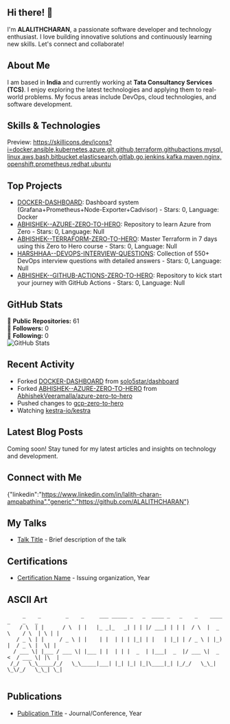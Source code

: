 ## Hi there! 👋

I'm **ALALITHCHARAN**, a passionate software developer and technology enthusiast. I love building innovative solutions and continuously learning new skills. Let's connect and collaborate!

## About Me

I am based in **India** and currently working at **Tata Consultancy Services (TCS)**. I enjoy exploring the latest technologies and applying them to real-world problems. My focus areas include DevOps, cloud technologies, and software development.

## Skills & Technologies

Preview: https://skillicons.dev/icons?i=docker,ansible,kubernetes,azure,git,github,terraform,githubactions,mysql,linux,aws,bash,bitbucket,elasticsearch,gitlab,go,jenkins,kafka,maven,nginx,openshift,prometheus,redhat,ubuntu

## Top Projects

- [DOCKER-DASHBOARD](https://github.com/ALALITHCHARAN/DOCKER-DASHBOARD): Dashboard system (Grafana+Prometheus+Node-Exporter+Cadvisor) - Stars: 0, Language: Docker
- [ABHISHEK--AZURE-ZERO-TO-HERO](https://github.com/ALALITHCHARAN/ABHISHEK--AZURE-ZERO-TO-HERO): Repository to learn Azure from Zero - Stars: 0, Language: Null
- [ABHISHEK--TERRAFORM-ZERO-TO-HERO](https://github.com/ALALITHCHARAN/ABHISHEK--TERRAFORM-ZERO-TO-HERO): Master Terraform in 7 days using this Zero to Hero course - Stars: 0, Language: Null
- [HARSHHAA--DEVOPS-INTERVIEW-QUESTIONS](https://github.com/ALALITHCHARAN/HARSHHAA--DEVOPS-INTERVIEW-QUESTIONS): Collection of 550+ DevOps interview questions with detailed answers - Stars: 0, Language: Null
- [ABHISHEK--GITHUB-ACTIONS-ZERO-TO-HERO](https://github.com/ALALITHCHARAN/ABHISHEK--GITHUB-ACTIONS-ZERO-TO-HERO): Repository to kick start your journey with GitHub Actions - Stars: 0, Language: Null

## GitHub Stats

🌟 **Public Repositories:** 61  
👥 **Followers:** 0  
👤 **Following:** 0  
![GitHub Stats](https://github-readme-stats.vercel.app/api?username=ALALITHCHARAN&show_icons=true&hide_title=true&count_private=true)

## Recent Activity

- Forked [DOCKER-DASHBOARD](https://github.com/ALALITHCHARAN/DOCKER-DASHBOARD) from [solo5star/dashboard](https://github.com/solo5star/dashboard)
- Forked [ABHISHEK--AZURE-ZERO-TO-HERO](https://github.com/ALALITHCHARAN/ABHISHEK--AZURE-ZERO-TO-HERO) from [AbhishekVeeramalla/azure-zero-to-hero](https://github.com/AbhishekVeeramalla/azure-zero-to-hero)
- Pushed changes to [gcp-zero-to-hero](https://github.com/ALALITHCHARAN/gcp-zero-to-hero)
- Watching [kestra-io/kestra](https://github.com/kestra-io/kestra)

## Latest Blog Posts

Coming soon! Stay tuned for my latest articles and insights on technology and development.

## Connect with Me

{"linkedin":"https://www.linkedin.com/in/lalith-charan-ampabathina","generic":"https://github.com/ALALITHCHARAN"}

## My Talks

- [Talk Title](link-to-talk) - Brief description of the talk

## Certifications

- [Certification Name](link-to-certificate) - Issuing organization, Year

## ASCII Art

```
     _    _        _    _     ___ _____ _   _  ____ _   _    _    ____      _    _   _ 
    / \  | |      / \  | |   |_ _|_   _| | | |/ ___| | | |  / \  |  _ \    / \  | \ | |
   / _ \ | |     / _ \ | |    | |  | | | |_| | |   | |_| | / _ \ | |_) |  / _ \ |  \| |
  / ___ \| |___ / ___ \| |___ | |  | | |  _  | |___|  _  |/ ___ \|  _ <  / ___ \| |\  |
 /_/   \_\_____/_/   \_\_____|___| |_| |_| |_|\____|_| |_/_/   \_\_| \_\/_/   \_\_| \_|
                                                                                       
```

## Publications

- [Publication Title](link-to-publication) - Journal/Conference, Year
